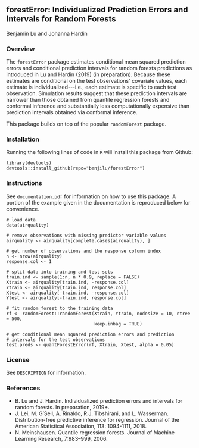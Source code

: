 ## forestError: Individualized Prediction Errors and Intervals for Random Forests
Benjamin Lu and Johanna Hardin

### Overview
The `forestError` package estimates conditional mean squared prediction errors and conditional prediction intervals for random forests predictions as introduced in Lu and Hardin (2019) (in preparation). Because these estimates are conditional on the test observations' covariate values, each estimate is individualized---i.e., each estimate is specific to each test observation. Simulation results suggest that these prediction intervals are narrower than those obtained from quantile regression forests and conformal inference and substantially less computationally expensive than prediction intervals obtained via conformal inference.

This package builds on top of the popular `randomForest` package.

### Installation

Running the following lines of code in `R` will install this package from Github:

```{r}
library(devtools)
devtools::install_github(repo="benjilu/forestError")
```  

### Instructions
See `documentation.pdf` for information on how to use this package. A portion of the example given in the documentation is reproduced below for convenience.

```{r}
# load data
data(airquality)

# remove observations with missing predictor variable values
airquality <- airquality[complete.cases(airquality), ]

# get number of observations and the response column index
n <- nrow(airquality)
response.col <- 1

# split data into training and test sets
train.ind <- sample(1:n, n * 0.9, replace = FALSE)
Xtrain <- airquality[train.ind, -response.col]
Ytrain <- airquality[train.ind, response.col]
Xtest <- airquality[-train.ind, -response.col]
Ytest <- airquality[-train.ind, response.col]

# fit random forest to the training data
rf <- randomForest::randomForest(Xtrain, Ytrain, nodesize = 10, ntree = 500,
                                 keep.inbag = TRUE)

# get conditional mean squared prediction errors and prediction
# intervals for the test observations
test.preds <- quantForestError(rf, Xtrain, Xtest, alpha = 0.05)
```

### License
See `DESCRIPTION` for information.

### References
* B. Lu and J. Hardin. Individualized prediction errors and intervals for random forests. In preparation, 2019+.
* J. Lei, M. G’Sell, A. Rinaldo, R.J. Tibshirani, and L. Wasserman. Distribution-free predictive inference for regression. Journal of the American Statistical Association, 113: 1094-1111, 2018.
* N. Meinshausen. Quantile regression forests. Journal of Machine Learning Research, 7:983–999, 2006.
